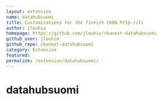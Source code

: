 ```yaml
---
layout: extension
name: datahubsuomi
title: Customizations for the finnish CKAN http-//fi
author: jlouhio
homepage: https://github.com/jlouhio/ckanext-datahubsuomi
github_user: jlouhio
github_repo: ckanext-datahubsuomi
category: Extension
featured: 
permalink: /extension/datahubsuomi/
---
```



datahubsuomi
============

